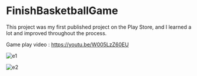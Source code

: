 # FinishBasketballGame
 
 This project was my first published project on the Play Store, and I learned a lot and improved throughout the process.
 
Game play video : https://youtu.be/W005LzZ60EU

![e1](https://user-images.githubusercontent.com/48593494/200686101-bd5d4fcd-5241-41c5-a5fb-8364937de0c1.jpg)


![e2](https://user-images.githubusercontent.com/48593494/200686104-ad31e046-e8ce-4023-800e-f879f792f56c.jpg)
